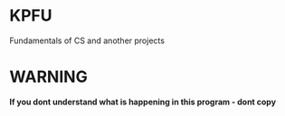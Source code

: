 # KPFU
Fundamentals of CS and another projects

# **WARNING** #
**If you dont understand what is happening in this program - dont copy**
